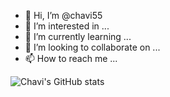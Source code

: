 - 👋 Hi, I’m @chavi55
- 👀 I’m interested in ...
- 🌱 I’m currently learning ...
- 💞️ I’m looking to collaborate on ...
- 📫 How to reach me ...

<!---
chavi55/chavi55 is a ✨ special ✨ repository because its `README.md` (this file) appears on your GitHub profile.
You can click the Preview link to take a look at your changes.
--->

![Chavi's GitHub stats](https://github-readme-stats.vercel.app/api?username=Chavi55&show_icons=true)
